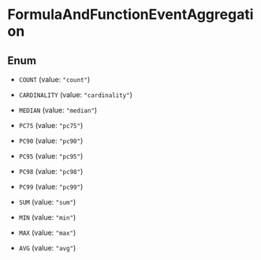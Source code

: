 

# FormulaAndFunctionEventAggregation

## Enum


* `COUNT` (value: `"count"`)

* `CARDINALITY` (value: `"cardinality"`)

* `MEDIAN` (value: `"median"`)

* `PC75` (value: `"pc75"`)

* `PC90` (value: `"pc90"`)

* `PC95` (value: `"pc95"`)

* `PC98` (value: `"pc98"`)

* `PC99` (value: `"pc99"`)

* `SUM` (value: `"sum"`)

* `MIN` (value: `"min"`)

* `MAX` (value: `"max"`)

* `AVG` (value: `"avg"`)



